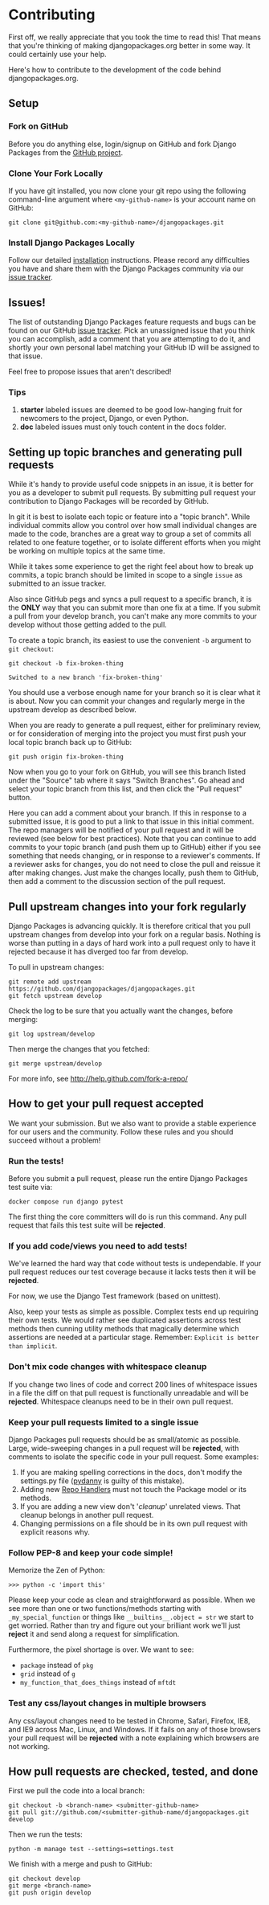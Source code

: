 # Contributing

First off, we really appreciate that you took the time to read this! That means that you're thinking of making djangopackages.org better in some way. It could certainly use your help.

Here's how to contribute to the development of the code behind djangopackages.org.

## Setup

### Fork on GitHub

Before you do anything else, login/signup on GitHub and fork Django Packages from the [GitHub project].

### Clone Your Fork Locally

If you have git installed, you now clone your git repo using the following command-line argument where `<my-github-name>` is your account name on GitHub:

```shell
git clone git@github.com:<my-github-name>/djangopackages.git
```

### Install Django Packages Locally

Follow our detailed [installation](install.md) instructions. Please record any difficulties you have and share them with the Django Packages community via our [issue tracker].

## Issues!

The list of outstanding Django Packages feature requests and bugs can be found on our GitHub [issue tracker]. Pick an unassigned issue that you think you can accomplish, add a comment that you are attempting to do it, and shortly your own personal label matching your GitHub ID will be assigned to that issue.

Feel free to propose issues that aren't described!

### Tips

1. **starter** labeled issues are deemed to be good low-hanging fruit for newcomers to the project, Django, or even Python.
2. **doc** labeled issues must only touch content in the docs folder.

## Setting up topic branches and generating pull requests

While it's handy to provide useful code snippets in an issue, it is better for
you as a developer to submit pull requests. By submitting pull request your
contribution to Django Packages will be recorded by GitHub.

In git it is best to isolate each topic or feature into a "topic branch".  While
individual commits allow you control over how small individual changes are made
to the code, branches are a great way to group a set of commits all related to
one feature together, or to isolate different efforts when you might be working
on multiple topics at the same time.

While it takes some experience to get the right feel about how to break up
commits, a topic branch should be limited in scope to a single `issue` as
submitted to an issue tracker.

Also since GitHub pegs and syncs a pull request to a specific branch, it is the
**ONLY** way that you can submit more than one fix at a time.  If you submit
a pull from your develop branch, you can't make any more commits to your develop
without those getting added to the pull.

To create a topic branch, its easiest to use the convenient `-b` argument to `git
checkout`:

```shell
git checkout -b fix-broken-thing
```
```shell
Switched to a new branch 'fix-broken-thing'
```

You should use a verbose enough name for your branch so it is clear what it is
about.  Now you can commit your changes and regularly merge in the upstream
develop as described below.

When you are ready to generate a pull request, either for preliminary review,
or for consideration of merging into the project you must first push your local
topic branch back up to GitHub:

```shell
git push origin fix-broken-thing
```

Now when you go to your fork on GitHub, you will see this branch listed under
the "Source" tab where it says "Switch Branches".  Go ahead and select your
topic branch from this list, and then click the "Pull request" button.

Here you can add a comment about your branch.  If this in response to
a submitted issue, it is good to put a link to that issue in this initial
comment.  The repo managers will be notified of your pull request and it will
be reviewed (see below for best practices).  Note that you can continue to add
commits to your topic branch (and push them up to GitHub) either if you see
something that needs changing, or in response to a reviewer's comments.  If
a reviewer asks for changes, you do not need to close the pull and reissue it
after making changes. Just make the changes locally, push them to GitHub, then
add a comment to the discussion section of the pull request.

## Pull upstream changes into your fork regularly

Django Packages is advancing quickly. It is therefore critical that you pull upstream changes from develop into your fork on a regular basis. Nothing is worse than putting in a days of hard work into a pull request only to have it rejected because it has diverged too far from develop.

To pull in upstream changes:

```shell
git remote add upstream https://github.com/djangopackages/djangopackages.git
git fetch upstream develop
```

Check the log to be sure that you actually want the changes, before merging:

```shell
git log upstream/develop
```

Then merge the changes that you fetched:

```shell
git merge upstream/develop
```

For more info, see <http://help.github.com/fork-a-repo/>

## How to get your pull request accepted

We want your submission. But we also want to provide a stable experience for our users and the community. Follow these rules and you should succeed without a problem!

### Run the tests!

Before you submit a pull request, please run the entire Django Packages test suite via:

```shell
docker compose run django pytest
```

The first thing the core committers will do is run this command. Any pull request that fails this test suite will be **rejected**.

### If you add code/views you need to add tests!

We've learned the hard way that code without tests is undependable. If your pull request reduces our test coverage because it lacks tests then it will be **rejected**.

For now, we use the Django Test framework (based on unittest).

Also, keep your tests as simple as possible. Complex tests end up requiring their own tests. We would rather see duplicated assertions across test methods then cunning utility methods that magically determine which assertions are needed at a particular stage. Remember: `Explicit is better than implicit`.

### Don't mix code changes with whitespace cleanup

If you change two lines of code and correct 200 lines of whitespace issues in a file the diff on that pull request is functionally unreadable and will be **rejected**. Whitespace cleanups need to be in their own pull request.

### Keep your pull requests limited to a single issue

Django Packages pull requests should be as small/atomic as possible. Large, wide-sweeping changes in a pull request will be **rejected**, with comments to isolate the specific code in your pull request. Some examples:

1. If you are making spelling corrections in the docs, don't modify the settings.py file ([pydanny] is guilty of this mistake).
2. Adding new [Repo Handlers](repo_handlers.md) must not touch the Package model or its methods.
3. If you are adding a new view don't '*cleanup*' unrelated views. That cleanup belongs in another pull request.
4. Changing permissions on a file should be in its own pull request with explicit reasons why.

### Follow PEP-8 and keep your code simple!

Memorize the Zen of Python:

```shell
>>> python -c 'import this'
```

Please keep your code as clean and straightforward as possible. When we see more than one or two functions/methods starting with `_my_special_function` or things like `__builtins__.object = str` we start to get worried. Rather than try and figure out your brilliant work we'll just **reject** it and send along a request for simplification.

Furthermore, the pixel shortage is over. We want to see:

- `package` instead of `pkg`
- `grid` instead of `g`
- `my_function_that_does_things` instead of `mftdt`

### Test any css/layout changes in multiple browsers

Any css/layout changes need to be tested in Chrome, Safari, Firefox, IE8, and IE9 across Mac, Linux, and Windows. If it fails on any of those browsers your pull request will be **rejected** with a note explaining which browsers are not working.

## How pull requests are checked, tested, and done

First we pull the code into a local branch:

```shell
git checkout -b <branch-name> <submitter-github-name>
git pull git://github.com/<submitter-github-name/djangopackages.git develop
```

Then we run the tests:

```shell
python -m manage test --settings=settings.test
```

We finish with a merge and push to GitHub:

```shell
git checkout develop
git merge <branch-name>
git push origin develop
```

[github project]: https://github.com/djangopackages/djangopackages
[issue tracker]: https://github.com/djangopackages/djangopackages/issues
[pydanny]: http://pydanny.com
